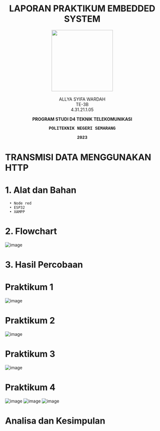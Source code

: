 <h1 align="center">LAPORAN PRAKTIKUM EMBEDDED SYSTEM</h1>
<p align="center">
  <img src="https://en.polines.ac.id/images/logo_bw.jpg" width="200" height="200">
<br>
<br>ALLYA SYIFA WARDAH
<br>TE-3B
<br>4.31.21.1.05</p>
<b><p align="center">PROGRAM STUDI D4 TEKNIK TELEKOMUNIKASI</p>
<p style="font-family:courier;" align="center">POLITEKNIK NEGERI SEMARANG</p>
<p style="font-family:courier;" align="center">2023</p></b>

# TRANSMISI DATA MENGGUNAKAN HTTP
# 1.	Alat dan Bahan
      •	Node red
      •	ESP32
      •	XAMPP
      
# 2. Flowchart
![image](https://github.com/AllyaSyifaWardah/Sistem_Embedded/assets/155618590/f631e782-f13c-4e2c-b167-78b3e916d00e)

# 3. Hasil Percobaan
  # Praktikum 1
  ![image](https://github.com/AllyaSyifaWardah/Sistem_Embedded/assets/155618590/81c66078-5bc9-43e8-9141-19a48ba3847d)

  # Praktikum 2
  ![image](https://github.com/AllyaSyifaWardah/Sistem_Embedded/assets/155618590/25359a3e-a77b-4976-86a8-7a84812e0112)

  # Praktikum 3
  ![image](https://github.com/AllyaSyifaWardah/Sistem_Embedded/assets/155618590/cd7ab53e-df76-4224-9bb4-15c0285f1a8e)

  # Praktikum 4
  ![image](https://github.com/AllyaSyifaWardah/Sistem_Embedded/assets/155618590/bd6e118d-fd83-4ed7-a4cd-52a4d979e992)
  ![image](https://github.com/AllyaSyifaWardah/Sistem_Embedded/assets/155618590/9a8f7a2d-875e-4c4b-bf79-a73b628d9f57)
  ![image](https://github.com/AllyaSyifaWardah/Sistem_Embedded/assets/155618590/04f5ea95-c809-40a8-89be-104477e6a39c)

  # Analisa dan Kesimpulan
